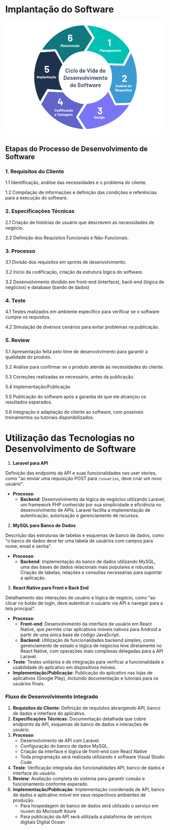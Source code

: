 # Implantação do Software
![alt text](img/Etapas-do-DS.png)

## Etapas do Processo de Desenvolvimento de Software

### 1.	Requisitos do Cliente

1.1 Identificação, análise das necessidades e o problema do cliente.

1.2 Compilação de informações e definição das condições e referências para a execução do software.

### 2.	Especificações Técnicas
2.1 Criação de histórias de usuário que descrevem as necessidades de negócio.

2.2 Definição dos Requisitos Funcionais e Não-Funcionais.

### 3.	Processo

3.1 Divisão dos requisitos em sprints de desenvolvimento.

3.2 Início da codificação, criação da estrutura lógica do software.

3.2 Desenvolvimento dividido em front-end (interface), back-end (lógica de negócios) e database (bando de dados)

### 4.	Teste

4.1 Testes realizados em ambiente específico para verificar se o software cumpre os requisitos.

4.2 Simulação de diversos cenários para evitar problemas na publicação.

### 5.	Review

5.1 Apresentação feita pelo time de desenvolvimento para garantir a qualidade do produto.

5.2 Análise para confirmar se o produto atende às necessidades do cliente.

5.3 Correções realizadas se necessário, antes da publicação.

5.4 Implementação/Publicação

5.5 Publicação do software após a garantia de que ele alcançou os resultados esperados.

5.6 Integração e adaptação do cliente ao software, com possíveis treinamentos ou tutoriais disponibilizados.

# Utilização das Tecnologias no Desenvolvimento de Software

1. **Laravel para API**

Definição das endpoints da API e suas funcionalidades nas user stories, como "ao enviar uma requisição POST para `/usuarios`, deve criar um novo usuário".
   - **Processo**: 
     - **Backend**: Desenvolvimento da lógica de negócios utilizando Laravel, um framework PHP conhecido por sua simplicidade e eficiência no desenvolvimento de APIs. Laravel facilita a implementação de autenticação, autorização e gerenciamento de recursos.

2. **MySQL para Banco de Dados**

Descrição das estruturas de tabelas e esquemas de banco de dados, como "o banco de dados deve ter uma tabela de usuários com campos para nome, email e senha".
   - **Processo**: 
     - **Backend**: Implementação do banco de dados utilizando MySQL, uma das bases de dados relacionais mais populares e robustas. Criação de tabelas, relações e consultas necessárias para suportar a aplicação.

3. **React Native para Front e Back End**

Detalhamento das interações de usuário e lógica de negócio, como "ao clicar no botão de login, deve autenticar o usuário via API e navegar para a tela principal".
   - **Processo**: 
     - **Front-end**: Desenvolvimento da interface de usuário em React Native, que permite criar aplicativos móveis nativos para Android a partir de uma única base de código JavaScript.
     - **Backend**: Utilização de funcionalidades backend simples, como gerenciamento de estado e lógica de negócios leve diretamente no React Native, com operações mais complexas delegadas para a API Laravel.
   - **Teste**: Testes unitários e de integração para verificar a funcionalidade e usabilidade do aplicativo em dispositivos móveis.
   - **Implementação/Publicação**: Publicação do aplicativo nas lojas de aplicativos (Google Play), incluindo documentação e tutoriais para os usuários finais.

### Fluxo de Desenvolvimento Integrado
1. **Requisitos do Cliente**: Definição de requisitos abrangendo API, banco de dados e interface do aplicativo.
2. **Especificações Técnicas**: Documentação detalhada que cobre endpoints da API, esquemas de banco de dados e interações de usuário.
3. **Processo**:
   - Desenvolvimento de API com Laravel.
   - Configuração do banco de dados MySQL.
   - Criação da interface e lógica de front-end com React Native
   - Toda programação será realizada utilizando o software Visual Studio Code
4. **Teste**: Verificação integrada das funcionalidades API, banco de dados e interface do usuário.
5. **Review**: Avaliação completa do sistema para garantir coesão e funcionamento conforme esperado.
6. **Implementação/Publicação**: Implementação coordenada de API, banco de dados e aplicativo móvel em seus respectivos ambientes de produção.
    - Para hospedagem do banco de dados será utilizado o serviço em nuvem do Microsoft Azure
    - Para publicação da API será utilizada a plataforma de serviços digitais Digital Ocean

